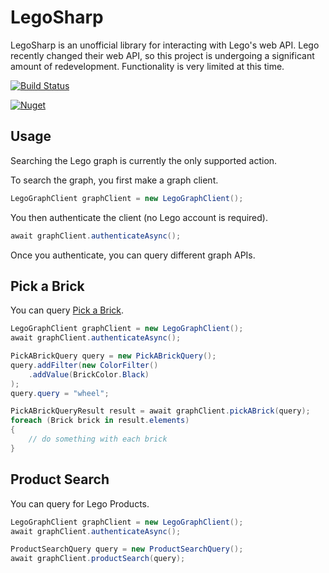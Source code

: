 # LegoSharp

LegoSharp is an unofficial library for interacting with Lego's web API. Lego recently changed their web API, so this project is undergoing a significant amount of redevelopment. Functionality is very limited at this time.

[![Build Status](https://mrayermann.visualstudio.com/LegoSharp/_apis/build/status/rolledback.LegoSharp?branchName=master)](https://mrayermann.visualstudio.com/LegoSharp/_build/latest?definitionId=1&branchName=master)

[![Nuget](https://img.shields.io/nuget/v/LegoSharp)](https://www.nuget.org/packages/LegoSharp/)

## Usage

Searching the Lego graph is currently the only supported action.

To search the graph, you first make a graph client.
```C#
LegoGraphClient graphClient = new LegoGraphClient();
```

You then authenticate the client (no Lego account is required).
```C#
await graphClient.authenticateAsync();
```

Once you authenticate, you can query different graph APIs.

## Pick a Brick

You can query [Pick a Brick](https://www.lego.com/en-us/page/static/pick-a-brick).
```C#
LegoGraphClient graphClient = new LegoGraphClient();
await graphClient.authenticateAsync();

PickABrickQuery query = new PickABrickQuery();
query.addFilter(new ColorFilter()
    .addValue(BrickColor.Black)
);
query.query = "wheel";

PickABrickQueryResult result = await graphClient.pickABrick(query);
foreach (Brick brick in result.elements)
{
    // do something with each brick
}
```

## Product Search

You can query for Lego Products.
```C#
LegoGraphClient graphClient = new LegoGraphClient();
await graphClient.authenticateAsync();

ProductSearchQuery query = new ProductSearchQuery();
await graphClient.productSearch(query);
```
